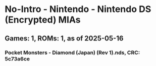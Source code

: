 # No-Intro - Nintendo - Nintendo DS (Encrypted) MIAs
## Games: 1, ROMs: 1, as of 2025-05-16

### Pocket Monsters - Diamond (Japan) (Rev 1).nds, CRC: 5c73a6ce
